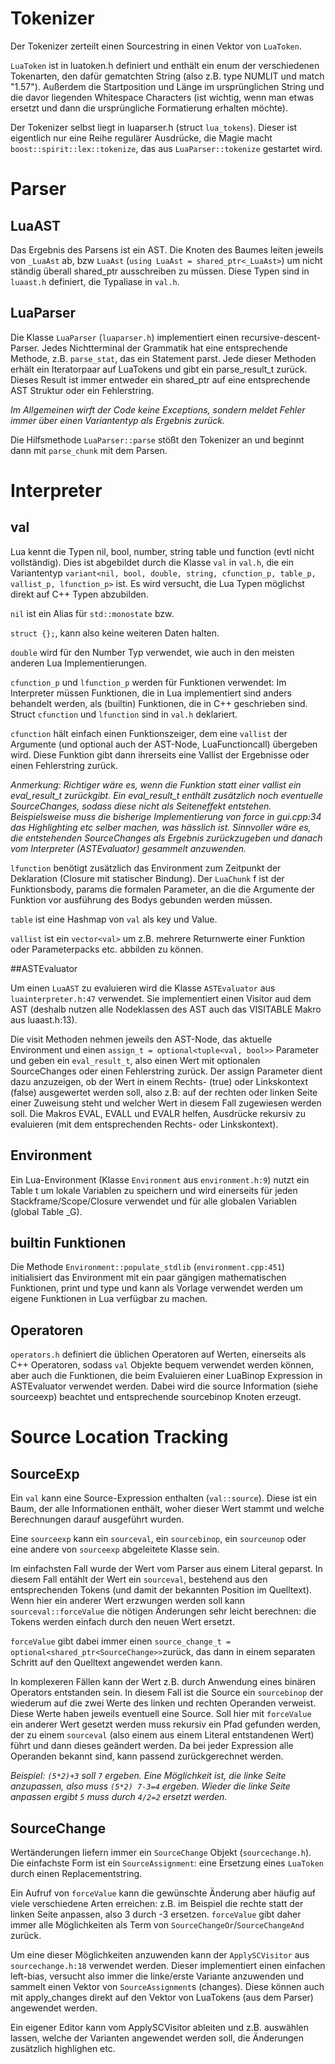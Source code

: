 # Tokenizer

Der Tokenizer zerteilt einen Sourcestring in einen Vektor von `LuaToken`.

`LuaToken` ist in luatoken.h definiert und enthält ein enum der verschiedenen Tokenarten, den dafür gematchten String (also z.B. type NUMLIT und match "1.57"). Außerdem die Startposition und Länge im ursprünglichen String und die davor liegenden Whitespace Characters (ist wichtig, wenn man etwas ersetzt und dann die ursprüngliche Formatierung erhalten möchte).

Der Tokenizer selbst liegt in luaparser.h (struct `lua_tokens`). Dieser ist eigentlich nur eine Reihe regulärer Ausdrücke, die Magie macht `boost::spirit::lex::tokenize`, das aus `LuaParser::tokenize` gestartet wird.

# Parser

## LuaAST

Das Ergebnis des Parsens ist ein AST. Die Knoten des Baumes leiten jeweils von `_LuaAst` ab, bzw `LuaAst` (`using LuaAst = shared_ptr<_LuaAst>`) um nicht ständig überall shared_ptr ausschreiben zu müssen. Diese Typen sind in `luaast.h` definiert, die Typaliase in `val.h`.

## LuaParser

Die Klasse `LuaParser` (`luaparser.h`) implementiert einen recursive-descent-Parser. Jedes Nichtterminal der Grammatik hat eine entsprechende Methode, z.B. `parse_stat`, das ein Statement parst. Jede dieser Methoden erhält ein Iteratorpaar auf LuaTokens und gibt ein parse_result_t zurück. Dieses Result ist immer entweder ein shared_ptr auf eine entsprechende AST Struktur oder ein Fehlerstring.

*Im Allgemeinen wirft der Code keine Exceptions, sondern meldet Fehler immer über einen Variantentyp als Ergebnis zurück.*

Die Hilfsmethode `LuaParser::parse` stößt den Tokenizer an und beginnt dann mit `parse_chunk` mit dem Parsen.

# Interpreter

## val

Lua kennt die Typen nil, bool, number, string table und function (evtl nicht vollständig). Dies ist abgebildet durch die Klasse `val` in `val.h`, die ein Variantentyp `variant<nil, bool, double, string, cfunction_p, table_p, vallist_p, lfunction_p>` ist. Es wird versucht, die Lua Typen möglichst direkt auf C++ Typen abzubilden.

`nil` ist ein Alias für `std::monostate` bzw. 

`struct {};`, kann also keine weiteren Daten halten.

`double` wird für den Number Typ verwendet, wie auch in den meisten anderen Lua Implementierungen.

`cfunction_p` und `lfunction_p` werden für Funktionen verwendet: Im Interpreter müssen Funktionen, die in Lua implementiert sind anders behandelt werden, als (builtin) Funktionen, die in C++ geschrieben sind. Struct `cfunction` und `lfunction` sind in `val.h` deklariert.

`cfunction` hält einfach einen Funktionszeiger, dem eine `vallist` der Argumente (und optional auch der AST-Node, LuaFunctioncall) übergeben wird. Diese Funktion gibt dann ihrerseits eine Vallist der Ergebnisse oder einen Fehlerstring zurück.

*Anmerkung: Richtiger wäre es, wenn die Funktion statt einer vallist ein eval_result_t zurückgibt. Ein eval_result_t enthält zusätzlich noch eventuelle SourceChanges, sodass diese nicht als Seiteneffekt entstehen. Beispielsweise muss die bisherige Implementierung von force in gui.cpp:34 das Highlighting etc selber machen, was hässlich ist. Sinnvoller wäre es, die entstehenden SourceChanges als Ergebnis zurückzugeben und danach vom Interpreter (ASTEvaluator) gesammelt anzuwenden.*

`lfunction` benötigt zusätzlich das Environment zum Zeitpunkt der Deklaration (Closure mit statischer Bindung). Der `LuaChunk` f ist der Funktionsbody, params die formalen Parameter, an die die Argumente der Funktion vor ausführung des Bodys gebunden werden müssen.

`table` ist eine Hashmap von `val` als key und Value.

`vallist` ist ein `vector<val>` um z.B. mehrere Returnwerte einer Funktion oder Parameterpacks etc. abbilden zu können.

##ASTEvaluator

Um einen `LuaAST` zu evaluieren wird die Klasse `ASTEvaluator` aus `luainterpreter.h:47` verwendet. Sie implementiert einen Visitor aud dem AST (deshalb nutzen alle Nodeklassen des AST auch das VISITABLE Makro aus luaast.h:13).

Die visit Methoden nehmen jeweils den AST-Node, das aktuelle Environment und einen `assign_t = optional<tuple<val, bool>>` Parameter und geben ein `eval_result_t`, also einen Wert mit optionalen SourceChanges oder einen Fehlerstring zurück. Der assign Parameter dient dazu anzuzeigen, ob der Wert in einem Rechts- (true) oder Linkskontext (false) ausgewertet werden soll, also z.B: auf der rechten oder linken Seite einer Zuweisung steht und welcher Wert in diesem Fall zugewiesen werden soll. Die Makros EVAL, EVALL und EVALR helfen, Ausdrücke rekursiv zu evaluieren (mit dem entsprechenden Rechts- oder Linkskontext).

## Environment

Ein Lua-Environment (Klasse `Environment` aus `environment.h:9`) nutzt ein Table t um lokale Variablen zu speichern und wird einerseits für jeden Stackframe/Scope/Closure verwendet und für alle globalen Variablen (global Table _G).

## builtin Funktionen

Die Methode `Environment::populate_stdlib` (`environment.cpp:451`) initialisiert das Environment mit ein paar gängigen mathematischen Funktionen, print und type und kann als Vorlage verwendet werden um eigene Funktionen in Lua verfügbar zu machen.

## Operatoren

`operators.h` definiert die üblichen Operatoren auf Werten, einerseits als C++ Operatoren, sodass `val` Objekte bequem verwendet werden können, aber auch die Funktionen, die beim Evaluieren einer LuaBinop Expression in ASTEvaluator verwendet werden. Dabei wird die source Information (siehe sourceexp) beachtet und entsprechende sourcebinop Knoten erzeugt.

# Source Location Tracking

## SourceExp

Ein `val` kann eine Source-Expression enthalten (`val::source`). Diese ist ein Baum, der alle Informationen enthält, woher dieser Wert stammt und welche Berechnungen darauf ausgeführt wurden.

Eine `sourceexp` kann ein `sourceval`, ein `sourcebinop`, ein `sourceunop` oder eine andere von `sourceexp` abgeleitete Klasse sein.

Im einfachsten Fall wurde der Wert vom Parser aus einem Literal geparst. In diesem Fall entählt der Wert ein `sourceval`, bestehend aus den entsprechenden Tokens (und damit der bekannten Position im Quelltext). Wenn hier ein anderer Wert erzwungen werden soll kann `sourceval::forceValue` die nötigen Änderungen sehr leicht berechnen: die Tokens werden einfach durch den neuen Wert ersetzt.

`forceValue` gibt dabei immer einen `source_change_t = optional<shared_ptr<SourceChange>>`zurück, das dann in einem separaten Schritt auf den Quelltext angewendet werden kann.

In komplexeren Fällen kann der Wert z.B. durch Anwendung eines binären Operators entstanden sein. In diesem Fall ist die Source ein `sourcebinop` der wiederum auf die zwei Werte des linken und rechten Operanden verweist. Diese Werte haben jeweils eventuell eine Source. Soll hier mit `forceValue` ein anderer Wert gesetzt werden muss rekursiv ein Pfad gefunden werden, der zu einem `sourceval` (also einem aus einem Literal entstandenen Wert) führt und dann dieses geändert werden. Da bei jeder Expression alle Operanden bekannt sind, kann passend zurückgerechnet werden.

*Beispiel: `(5*2)+3` soll `7` ergeben. Eine Möglichkeit ist, die linke Seite anzupassen, also muss `(5*2) 7-3=4` ergeben. Wieder die linke Seite anpassen ergibt `5` muss durch `4/2=2` ersetzt werden.*

## SourceChange

Wertänderungen liefern immer ein `SourceChange` Objekt (`sourcechange.h`). Die einfachste Form ist ein `SourceAssignment`: eine Ersetzung eines `LuaToken` durch einen Replacementstring.

Ein Aufruf von `forceValue` kann die gewünschte Änderung aber häufig auf viele verschiedene Arten erreichen: z.B. im Beispiel die rechte statt der linken Seite anpassen, also 3 durch -3 ersetzen. `forceValue` gibt daher immer alle Möglichkeiten als Term von `SourceChangeOr`/`SourceChangeAnd` zurück.

Um eine dieser Möglichkeiten anzuwenden kann der `ApplySCVisitor` aus `sourcechange.h:18` verwendet werden. Dieser implementiert einen einfachen left-bias, versucht also immer die linke/erste Variante anzuwenden und sammelt einen Vektor von `SourceAssignment`s (changes). Diese können auch mit apply_changes direkt auf den Vektor von LuaTokens (aus dem Parser) angewendet werden.

Ein eigener Editor kann vom ApplySCVisitor ableiten und z.B. auswählen lassen, welche der Varianten angewendet werden soll, die Änderungen zusätzlich highlighen etc.